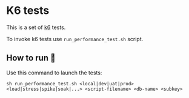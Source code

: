 # K6 tests

This is a set of [k6](https://k6.io) tests.

To invoke k6 tests use `run_performance_test.sh` script.

## How to run 🚀

Use this command to launch the tests:

``` shell
sh run_performance_test.sh <local|dev|uat|prod> <load|stress|spike|soak|...> <script-filename> <db-name> <subkey>
```
